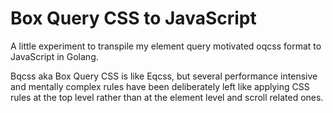 # Box Query CSS to JavaScript
A little experiment to transpile my element query motivated oqcss format to JavaScript in Golang.

Bqcss aka Box Query CSS is like Eqcss, but several performance intensive and mentally complex rules have been deliberately left like applying CSS rules at the top level rather than at the element level and scroll related ones.